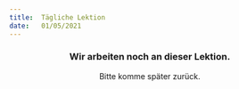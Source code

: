 ```yaml
---
title:  Tägliche Lektion
date:   01/05/2021
---
```


### <center>Wir arbeiten noch an dieser Lektion.</center>
<center>Bitte komme später zurück.</center>